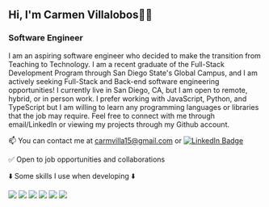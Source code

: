## Hi, I'm Carmen Villalobos👋😄

### Software Engineer

I am an aspiring software engineer who decided to make the transition from Teaching to Technology. I am a recent graduate of the Full-Stack Development Program through San Diego State's Global Campus, and I am actively seeking Full-Stack and Back-end software engineering opportunities! I currently live in San Diego, CA, but I am open to remote, hybrid, or in person work. I prefer working with JavaScript, Python, and TypeScript but I am willing to learn any programming languages or libraries that the job may require. Feel free to connect with me through email/LinkedIn or viewing my projects through my Github account.

📫 You can contact me at carmvilla15@gmail.com or
  <a href="https://www.linkedin.com/in/carmen-villalobos-11a829237/">
    <img src="https://img.shields.io/badge/LinkedIn-blue?style=for-the-badge&logo=linkedin&logoColor=white" alt="LinkedIn Badge"/>
  </a>
 

✅ Open to job opportunities and collaborations

<!--
💻 Link to my portfolio website parkervanevery.com

⬇️ Check out two of my larger projects here ⬇️

🍕 REST-Rant Restaurant Review App https://pumpkin-tart-95991.herokuapp.com/

🎮 JS fighting game deployed here https://pdvanevery.github.io/Midterm-Project-1/
-->


⬇️ Some skills I use when developing ⬇️

<div id="badges">
<img src='https://img.shields.io/badge/HTML5-E34F26?style=for-the-badge&logo=html5&logoColor=white' /> <img src='https://img.shields.io/badge/CSS3-1572B6?style=for-the-badge&logo=css3&logoColor=white' /> <img src='https://img.shields.io/badge/JavaScript-F7DF1E?style=for-the-badge&logo=javascript&logoColor=black' /> <img src='https://img.shields.io/badge/Express.js-000000?style=for-the-badge&logo=express&logoColor=white' /> <img src='https://img.shields.io/badge/React-20232A?style=for-the-badge&logo=react&logoColor=61DAFB' /> <img src='https://img.shields.io/badge/Node.js-339933?style=for-the-badge&logo=nodedotjs&logoColor=white' /> 
</div>

<!--
**carmenvillalobos/carmenvillalobos** is a ✨ _special_ ✨ repository because its `README.md` (this file) appears on your GitHub profile.

Here are some ideas to get you started:

- 🔭 I’m currently working on ...
- 🌱 I’m currently learning ...
- 👯 I’m looking to collaborate on ...
- 🤔 I’m looking for help with ...
- 💬 Ask me about ...
- 📫 How to reach me: ...
- 😄 Pronouns: ...
- ⚡ Fun fact: ...
-->
